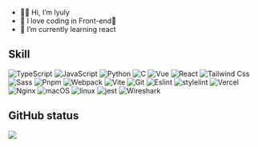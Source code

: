 - 👏🏻 Hi, I’m lyuly
- 👀 I love coding in Front-end🥰
- 🌱 I’m currently learning react

## Skill
![TypeScript](https://img.shields.io/badge/-TypeScript-3178C6?logo=typescript&logoColor=white) ![JavaScript](https://img.shields.io/badge/-JavaScript-F7DF1E?logo=javascript&logoColor=white) ![Python](https://img.shields.io/badge/-Python-3776AB?logo=Python&logoColor=white) ![C](https://img.shields.io/badge/-C-A8B9CC?logo=C&logoColor=white) ![Vue](https://img.shields.io/badge/-Vue-4FC08D?logo=Vue.js&logoColor=white) ![React](https://img.shields.io/badge/-React-61DAFB?logo=React&logoColor=white) ![Tailwind Css](https://img.shields.io/badge/-tailwindcss-06B6D4?logo=tailwindcss&logoColor=white) ![Sass](https://img.shields.io/badge/-Sass-CC6699?logo=Sass&logoColor=white) ![Pnpm](https://img.shields.io/badge/-Pnpm-F69220?logo=pnpm&logoColor=white) ![Webpack](https://img.shields.io/badge/-Webpack-8DD6F9?logo=Webpack&logoColor=white) ![Vite](https://img.shields.io/badge/-Vite-646CFF?logo=Vite&logoColor=white) ![Git](https://img.shields.io/badge/-Git-F05032?logo=Git&logoColor=white) ![Eslint](https://img.shields.io/badge/-ESLint-4B32C3?logo=ESLint&logoColor=white) ![stylelint](https://img.shields.io/badge/-StyleLint-263238?logo=stylelint&logoColor=white) ![Vercel](https://img.shields.io/badge/-Vercel-000000?logo=Vercel&logoColor=white) ![Nginx](https://img.shields.io/badge/-Nginx-009639?logo=Nginx&logoColor=white) ![macOS](https://img.shields.io/badge/-MacOS-000000?logo=macOS&logoColor=white) ![linux](https://img.shields.io/badge/-Linux-FCC624?logo=linux&logoColor=white) ![jest](https://img.shields.io/badge/-Jest-C21325?logo=Jest&logoColor=white) ![Wireshark](https://img.shields.io/badge/-Wireshark-1679A7?logo=Wireshark&logoColor=white)

## GitHub status

![](https://github-readme-stats.vercel.app/api?username=lyuly&show_icons=true&theme=swift)
